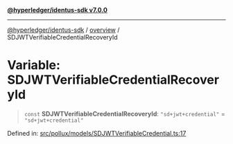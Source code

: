 [**@hyperledger/identus-sdk v7.0.0**](../../README.md)

***

[@hyperledger/identus-sdk](../../README.md) / [overview](../README.md) / SDJWTVerifiableCredentialRecoveryId

# Variable: SDJWTVerifiableCredentialRecoveryId

> `const` **SDJWTVerifiableCredentialRecoveryId**: `"sd+jwt+credential"` = `"sd+jwt+credential"`

Defined in: [src/pollux/models/SDJWTVerifiableCredential.ts:17](https://github.com/hyperledger/identus-edge-agent-sdk-ts/blob/96423ee84b124a31ce63036d9d623d1cb73a13c2/src/pollux/models/SDJWTVerifiableCredential.ts#L17)
